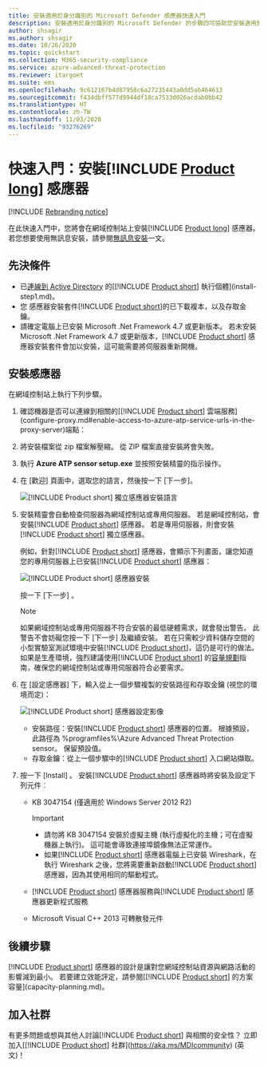 ```yaml
---
title: 安裝適用於身分識別的 Microsoft Defender 感應器快速入門
description: 安裝適用於身分識別的 Microsoft Defender 的步驟四可協助您安裝適用於身分識別的 Defender 感應器。
author: shsagir
ms.author: shsagir
ms.date: 10/26/2020
ms.topic: quickstart
ms.collection: M365-security-compliance
ms.service: azure-advanced-threat-protection
ms.reviewer: itargoet
ms.suite: ems
ms.openlocfilehash: 9c612167b4d87958c6a27235443a0dd5ab464613
ms.sourcegitcommit: f434dbff577d9944df18ca7533d026acdab0bb42
ms.translationtype: HT
ms.contentlocale: zh-TW
ms.lasthandoff: 11/03/2020
ms.locfileid: "93276269"
---
```

# <a name="quickstart-install-the-product-long-sensor"></a>快速入門：安裝[!INCLUDE [Product long](includes/product-long.md)] 感應器

[!INCLUDE [Rebranding notice](includes/rebranding.md)]

在此快速入門中，您將會在網域控制站上安裝[!INCLUDE [Product long](includes/product-long.md)] 感應器。 若您想要使用無訊息安裝，請參閱[無訊息安裝](silent-installation.md)一文。

## <a name="prerequisites"></a>先決條件

- 已[連線到 Active Directory](install-step2.md) 的[[!INCLUDE [Product short](includes/product-short.md)] 執行個體](install-step1.md)。
- 您[](install-step3.md) 感應器安裝套件[!INCLUDE [Product short](includes/product-short.md)]的已下載複本，以及存取金鑰。
- 請確定電腦上已安裝 Microsoft .Net Framework 4.7 或更新版本。 若未安裝 Microsoft .Net Framework 4.7 或更新版本，[!INCLUDE [Product short](includes/product-short.md)] 感應器安裝套件會加以安裝，這可能需要將伺服器重新開機。

## <a name="install-the-sensor"></a>安裝感應器

在網域控制站上執行下列步驟。

1. 確認機器是否可以連線到相關的[[!INCLUDE [Product short](includes/product-short.md)] 雲端服務](configure-proxy.md#enable-access-to-azure-atp-service-urls-in-the-proxy-server)端點：
1. 將安裝檔案從 zip 檔案解壓縮。 從 ZIP 檔案直接安裝將會失敗。
1. 執行 **Azure ATP sensor setup.exe** 並按照安裝精靈的指示操作。
1. 在 [歡迎] 頁面中，選取您的語言，然後按一下 [下一步]。

    ![[!INCLUDE [Product short](includes/product-short.md)] 獨立感應器安裝語言](media/sensor-install-language.png)

1. 安裝精靈會自動檢查伺服器為網域控制站或專用伺服器。 若是網域控制站，會安裝[!INCLUDE [Product short](includes/product-short.md)] 感應器。 若是專用伺服器，則會安裝[!INCLUDE [Product short](includes/product-short.md)] 獨立感應器。

    例如，針對[!INCLUDE [Product short](includes/product-short.md)] 感應器，會顯示下列畫面，讓您知道您的專用伺服器上已安裝[!INCLUDE [Product short](includes/product-short.md)] 感應器：

    ![[!INCLUDE [Product short](includes/product-short.md)] 感應器安裝](media/sensor-install-deployment-type.png)

    按一下 [下一步] 。

    > [!NOTE]
    > 如果網域控制站或專用伺服器不符合安裝的最低硬體需求，就會發出警告。 此警告不會妨礙您按一下 [下一步] 及繼續安裝。 若在只需較少資料儲存空間的小型實驗室測試環境中安裝[!INCLUDE [Product short](includes/product-short.md)]，這仍是可行的做法。 如果是生產環境，強烈建議使用[!INCLUDE [Product short](includes/product-short.md)] 的[容量規劃](capacity-planning.md)指南，確保您的網域控制站或專用伺服器符合必要需求。

1. 在 [設定感應器] 下，輸入從上一個步驟複製的安裝路徑和存取金鑰 (視您的環境而定)：

    ![[!INCLUDE [Product short](includes/product-short.md)] 感應器設定影像](media/sensor-install-config.png)

    - 安裝路徑：安裝[!INCLUDE [Product short](includes/product-short.md)] 感應器的位置。 根據預設，此路徑為 %programfiles%\Azure Advanced Threat Protection sensor。 保留預設值。
    - 存取金鑰：從上一個步驟中的[!INCLUDE [Product short](includes/product-short.md)] 入口網站擷取。

1. 按一下 [Install] 。 安裝[!INCLUDE [Product short](includes/product-short.md)] 感應器時將安裝及設定下列元件︰

    - KB 3047154 (僅適用於 Windows Server 2012 R2)

        > [!IMPORTANT]
        >
        > - 請勿將 KB 3047154 安裝於虛擬主機 (執行虛擬化的主機；可在虛擬機器上執行)。 這可能會導致連接埠鏡像無法正常運作。
        > - 如果[!INCLUDE [Product short](includes/product-short.md)] 感應器電腦上已安裝 Wireshark，在執行 Wireshark 之後，您將需要重新啟動[!INCLUDE [Product short](includes/product-short.md)] 感應器，因為其使用相同的驅動程式。

    - [!INCLUDE [Product short](includes/product-short.md)] 感應器服務與[!INCLUDE [Product short](includes/product-short.md)] 感應器更新程式服務
    - Microsoft Visual C++ 2013 可轉散發元件

## <a name="next-steps"></a>後續步驟

[!INCLUDE [Product short](includes/product-short.md)] 感應器的設計是讓對您網域控制站資源與網路活動的影響減到最小。 若要建立效能評定，請參閱[[!INCLUDE [Product short](includes/product-short.md)] 的方案容量](capacity-planning.md)。

## <a name="join-the-community"></a>加入社群

有更多問題或想與其他人討論[!INCLUDE [Product short](includes/product-short.md)] 與相關的安全性？ 立即加入[[!INCLUDE [Product short](includes/product-short.md)] 社群](https://aka.ms/MDIcommunity) \(英文\)！
